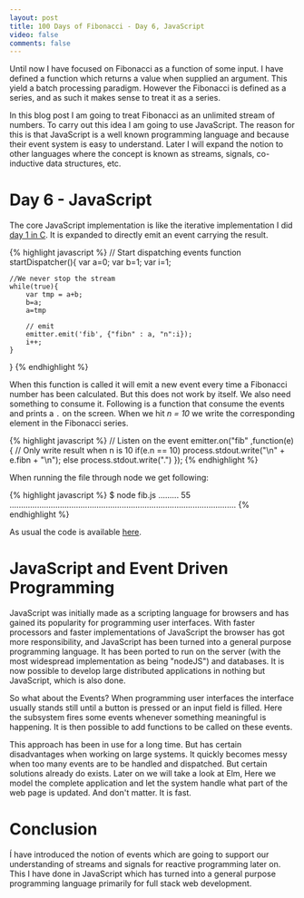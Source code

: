```yaml
---
layout: post
title: 100 Days of Fibonacci - Day 6, JavaScript
video: false
comments: false
---
```


Until now I have focused on Fibonacci as a function of some input.
I have defined a function which returns a value when supplied an argument.
This yield a batch processing paradigm. However the Fibonacci is defined as
a series, and as such it makes sense to treat it as a series.

In this blog post I am going to treat Fibonacci as an unlimited stream of
numbers. To carry out this idea I am going to use JavaScript. The reason
for this is that JavaScript is a well known programming language and
because their event system is easy to understand. Later I will expand
the notion to other languages where the concept is known as streams,
signals, co-inductive data structures, etc.

# Day 6 - JavaScript
The core JavaScript implementation is like the iterative implementation
I did [day 1 in C](http://buchi.dk/blog/100-days-of-fibonacci-day-1-c/).
It is expanded to directly emit an event carrying the result.

{% highlight javascript %}
// Start dispatching events
function startDispatcher(){
    var a=0;
    var b=1;
    var i=1;

    //We never stop the stream
    while(true){
        var tmp = a+b;
        b=a;
        a=tmp

        // emit
        emitter.emit('fib', {"fibn" : a, "n":i});
        i++;
    }
}
{% endhighlight %}

When this function is called it will emit a new event every time a
Fibonacci number has been calculated. But this does not work by itself. We
also need something to consume it. Following is a function that consume the
events and prints a `.` on the screen. When we hit _n = 10_ we write the
corresponding element in the Fibonacci series.

{% highlight javascript %}
// Listen on the event
emitter.on("fib" ,function(e){
    // Only write result when n is 10
    if(e.n == 10)
        process.stdout.write("\n" + e.fibn + "\n");
    else
        process.stdout.write(".")
});
{% endhighlight %}

When running the file through node we get following:

{% highlight javascript %}
$ node fib.js 
.........
55
...................................................................................................
{% endhighlight %}

As usual the code is available
[here](https://github.com/madsbuch/snippets/blob/master/fibonacci/fib.js).

# JavaScript and Event Driven Programming
JavaScript was initially made as a scripting language for browsers and
has gained its popularity for programming user interfaces. With faster
processors and faster implementations of JavaScript the browser has got
more responsibility, and JavaScript has been turned into a general purpose
programming language. It has been ported to run on the server (with the
most widespread implementation as being "nodeJS") and databases. It
is now possible to develop large distributed applications in nothing but
JavaScript, which is also done.

So what about the Events? When programming user interfaces the interface
usually stands still until a button is pressed or an input field is
filled. Here the subsystem fires some events whenever something meaningful
is happening. It is then possible to add functions to be called on these
events.

This approach has been in use for a long time. But has certain disadvantages
when working on large systems. It quickly becomes messy when too many events
are to be handled and dispatched. But certain solutions already do exists.
Later on we will take a look at Elm, Here we model the complete application
and let the system handle what part of the web page is updated. And don't
matter. It is fast.

# Conclusion
Í have introduced the notion of events which are going to support our
understanding of streams and signals for reactive programming later on.
This I have done in JavaScript which has turned into a general purpose
programming language primarily for full stack web development.